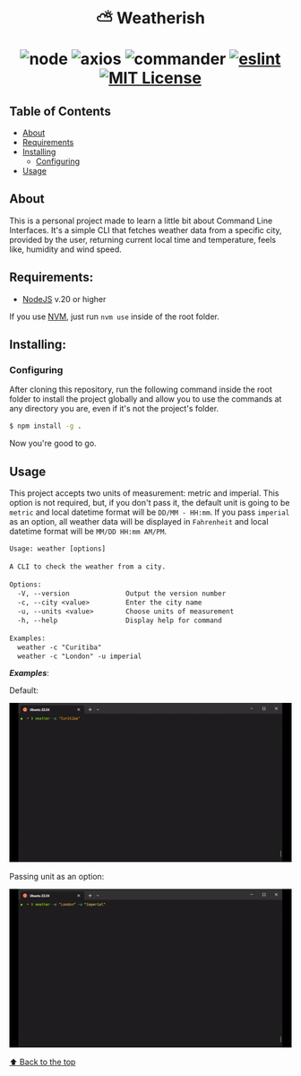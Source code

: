 <h1 align="center"> ⛅ Weatherish

![node](https://img.shields.io/static/v1?label=node&message=20.9.0&color=2d3748&logo=node.js&style=flat-square)
![axios](https://img.shields.io/static/v1?label=axios&message=0.27.0&color=2d3748&logo=npm&style=flat-square)
![commander](https://img.shields.io/static/v1?label=commander&message=9.2.0&color=2d3748&logo=npm&style=flat-square)
[![eslint](https://img.shields.io/badge/eslint-8.31.0-4b32c3?style=flat-square&logo=eslint)](https://eslint.org/)
[![MIT License](https://img.shields.io/badge/license-MIT-green?style=flat-square)](https://raw.githubusercontent.com/daspeon/teste/main/LICENSE)

</h1>

## Table of Contents

- [About](#about)
- [Requirements](#requirements)
- [Installing](#installing)
  - [Configuring](#configuring)
- [Usage](#usage)

## About

This is a personal project made to learn a little bit about Command Line Interfaces. It's a simple CLI that fetches weather data from a specific city, provided by the user, returning current local time and temperature, feels like, humidity and wind speed.

## Requirements:

- [NodeJS](https://nodejs.org/en) v.20 or higher

If you use [NVM](https://github.com/nvm-sh/nvm), just run `nvm use` inside of the root folder.

## Installing:

### Configuring

After cloning this repository, run the following command inside the root folder to install the project globally and allow you to use the commands at any directory you are, even if it's not the project's folder.

```bash
$ npm install -g .
```

Now you're good to go.

## Usage

This project accepts two units of measurement: metric and imperial. This option is not required, but, if you don't pass it, the default unit is going to be `metric` and local datetime format will be `DD/MM - HH:mm`. If you pass `imperial` as an option, all weather data will be displayed in `Fahrenheit` and local datetime format will be `MM/DD HH:mm AM/PM`.

```text
Usage: weather [options]

A CLI to check the weather from a city.

Options:
  -V, --version              Output the version number
  -c, --city <value>         Enter the city name
  -u, --units <value>        Choose units of measurement
  -h, --help                 Display help for command

Examples:
  weather -c "Curitiba"
  weather -c "London" -u imperial
```

**_Examples_**:

Default:

![default](./assets/default.gif)

Passing unit as an option:

![imperial](./assets/units.gif)

[⬆ Back to the top](#--weatherish)
